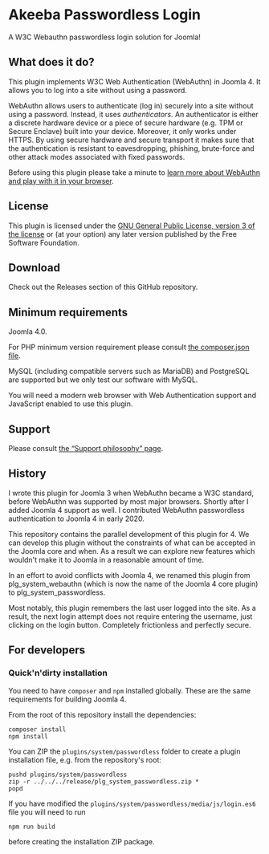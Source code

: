 # Akeeba Passwordless Login

A W3C Webauthn passwordless login solution for Joomla!

## What does it do?

This plugin implements W3C Web Authentication (WebAuthn) in Joomla  4. It allows you to log into a site without using a password.
 
WebAuthn allows users to authenticate (log in) securely into a site without using a password. Instead, it uses _authenticators_. An authenticator is either a discrete hardware device or a piece of secure hardware (e.g. TPM or Secure Enclave) built into your device. Moreover, it only works under HTTPS. By using secure hardware and secure transport it makes sure that the authentication is resistant to eavesdropping, phishing, brute-force and other attack modes associated with fixed passwords.

Before using this plugin please take a minute to [learn more about WebAuthn and play with it in your browser](https://webauthn.io).

## License

This plugin is licensed under the [GNU General Public License, version 3 of the license](https://www.gnu.org/licenses/gpl-3.0.en.html) or (at your option) any later version published by the Free Software Foundation.

## Download

Check out the Releases section of this GitHub repository.

## Minimum requirements

Joomla 4.0.

For PHP minimum version requirement please consult [the composer.json file](composer.json).

MySQL (including compatible servers such as MariaDB) and PostgreSQL are supported but we only test our software with MySQL.

You will need a modern web browser with Web Authentication support and JavaScript enabled to use this plugin.

## Support

Please consult [the “Support philosophy” page](.github/SUPPORT.md). 

## History

I wrote this plugin for Joomla 3 when WebAuthn became a W3C standard, before WebAuthn was supported by most major browsers. Shortly after I added Joomla 4 support as well. I contributed WebAuthn passwordless authentication to Joomla 4 in early 2020.

This repository contains the parallel development of this plugin for 4. We can develop this plugin without the constraints of what can be accepted in the Joomla core and when. As a result we can explore new features which wouldn't make it to Joomla in a reasonable amount of time.

In an effort to avoid conflicts with Joomla 4, we renamed this plugin from plg_system_webauthn (which is now the name of the Joomla 4 core plugin) to plg_system_passwordless.

Most notably, this plugin remembers the last user logged into the site. As a result, the next login attempt does not require entering the username, just clicking on the login button. Completely frictionless and perfectly secure.   
 
## For developers

### Quick'n'dirty installation

You need to have `composer` and `npm` installed globally. These are the same requirements for building Joomla 4.

From the root of this repository install the dependencies:
```shell script
composer install
npm install
```

You can ZIP the `plugins/system/passwordless` folder to create a plugin installation file, e.g. from the repository's root:
```shell script
pushd plugins/system/passwordless
zip -r ../../../release/plg_system_passwordless.zip *
popd
```

If you have modified the `plugins/system/passwordless/media/js/login.es6` file you will need to run
```shell script
npm run build
```
before creating the installation ZIP package.
